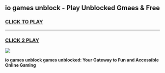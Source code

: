 
## io games unblock - Play Unblocked Gmaes & Free
<h3>
<a href="https://news.freeplayer.one?title=io_games_unblock&ref=23F">CLICK TO PLAY</a></h3>
<hr>

<h3>
<a href="https://news.freeplayer.one?title=io_games_unblock&ref=23F">CLICK 2 PLAY</a>
  
</h3>

<a href="https://news.freeplayer.one?title=io_games_unblock&ref=23F/"><img src="https://clearcache.store/games.png"></a>


**io games unblock games unblocked: Your Gateway to Fun and Accessible Online Gaming**
